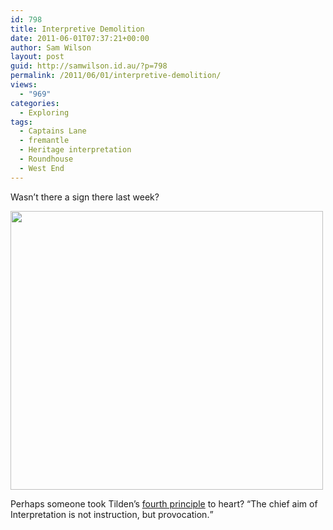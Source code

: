 ```yaml
---
id: 798
title: Interpretive Demolition
date: 2011-06-01T07:37:21+00:00
author: Sam Wilson
layout: post
guid: http://samwilson.id.au/?p=798
permalink: /2011/06/01/interpretive-demolition/
views:
  - "969"
categories:
  - Exploring
tags:
  - Captains Lane
  - fremantle
  - Heritage interpretation
  - Roundhouse
  - West End
---
```

Wasn’t there a sign there last week?

[<img src="http://samwilson.id.au/wp-content/uploads/2011/06/broken-500x446.jpg" alt="" title="Broken signage base" width="500" height="446" class="aligncenter size-medium wp-image-799" srcset="https://samwilson.id.au/wp-content/uploads/2011/06/broken-500x446.jpg 500w, https://samwilson.id.au/wp-content/uploads/2011/06/broken-150x133.jpg 150w, https://samwilson.id.au/wp-content/uploads/2011/06/broken-1024x914.jpg 1024w" sizes="(max-width: 500px) 100vw, 500px" />](http://samwilson.id.au/wp-content/uploads/2011/06/broken.jpg)

Perhaps someone took Tilden’s [fourth principle](http://en.wikipedia.org/wiki/Heritage_Interpretation#.22Tilden.27s_principles.22_of_interpretation "As always, Wikipedia will tell you more.") to heart? <q cite="http://en.wikipedia.org/wiki/Heritage_Interpretation#.22Tilden.27s_principles.22_of_interpretation">The chief aim of Interpretation is not instruction, but provocation.</q>